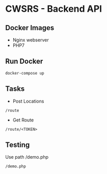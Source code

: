 # CWSRS - Backend API

## Docker Images
- Nginx webserver
- PHP7

## Run Docker
```
docker-compose up
```

## Tasks
- Post Locations
```
/route
```
- Get Route
```
/route/<TOKEN>
```

## Testing
Use path /demo.php
```
/demo.php
```